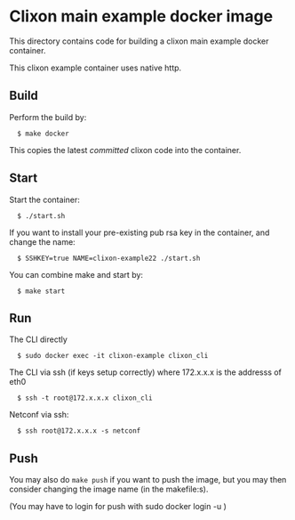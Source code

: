 # Clixon main example docker image

This directory contains code for building a clixon main example docker container.

This clixon example container uses native http.

## Build

Perform the build by:
```
  $ make docker
```
This copies the latest _committed_ clixon code into the container.

## Start

Start the container:
```
  $ ./start.sh 
```

If you want to install your pre-existing pub rsa key in the container, and change the name:

```
  $ SSHKEY=true NAME=clixon-example22 ./start.sh 
```

You can combine make and start by:
```
  $ make start
```

## Run

The CLI directly
```
  $ sudo docker exec -it clixon-example clixon_cli
```

The CLI via ssh (if keys setup correctly) where 172.x.x.x is the addresss of eth0
```
  $ ssh -t root@172.x.x.x clixon_cli
```

Netconf via ssh:
```
  $ ssh root@172.x.x.x -s netconf
```

## Push

You may also do `make push` if you want to push the image, but you may then consider changing the image name (in the makefile:s).

(You may have to login for push with sudo docker login -u <username>)

